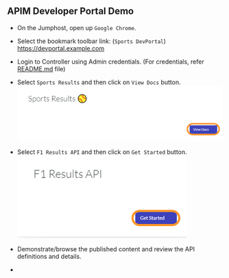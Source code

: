 ## APIM Developer Portal Demo
- On the Jumphost, open up `Google Chrome`.

- Select the bookmark toolbar link: (`Sports DevPortal`) https://devportal.example.com 

- Login to Controller using Admin credentials. (For credentials, refer [README.md](../README.md#demo-environment-related-credentials) file)

- Select `Sports Results` and then click on `View Docs` button.
  ![DevPortal View Docs](Media/DevPortal/01_Devportal_viewDocs.png)

- Select `F1 Results API` and then click on `Get Started` button.
  ![DevPortal F1 Get Started](Media/DevPortal/02_Devportal_F1_GetStarted.png)

- Demonstrate/browse the published content and review the API definitions and details.

- 